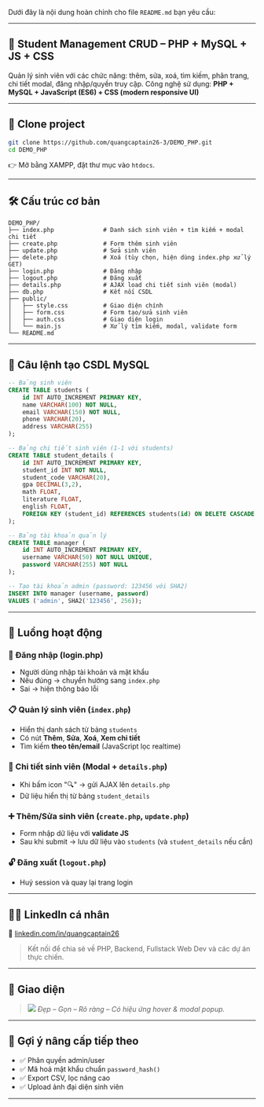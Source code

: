 Dưới đây là nội dung hoàn chỉnh cho file `README.md` bạn yêu cầu:

---

## 📘 Student Management CRUD – PHP + MySQL + JS + CSS

Quản lý sinh viên với các chức năng: thêm, sửa, xoá, tìm kiếm, phân trang, chi tiết modal, đăng nhập/quyền truy cập.
Công nghệ sử dụng: **PHP + MySQL + JavaScript (ES6) + CSS (modern responsive UI)**

---

## 🚀 Clone project

```bash
git clone https://github.com/quangcaptain26-3/DEMO_PHP.git
cd DEMO_PHP
```

👉 Mở bằng XAMPP, đặt thư mục vào `htdocs`.

---

## 🛠 Cấu trúc cơ bản

```
DEMO_PHP/
├── index.php              # Danh sách sinh viên + tìm kiếm + modal chi tiết
├── create.php             # Form thêm sinh viên
├── update.php             # Sửa sinh viên
├── delete.php             # Xoá (tùy chọn, hiện dùng index.php xử lý GET)
├── login.php              # Đăng nhập
├── logout.php             # Đăng xuất
├── details.php            # AJAX load chi tiết sinh viên (modal)
├── db.php                 # Kết nối CSDL
├── public/
│   ├── style.css          # Giao diện chính
│   ├── form.css           # Form tạo/sửa sinh viên
│   ├── auth.css           # Giao diện login
│   └── main.js            # Xử lý tìm kiếm, modal, validate form
└── README.md
```

---

## 🧾 Câu lệnh tạo CSDL MySQL

```sql
-- Bảng sinh viên
CREATE TABLE students (
    id INT AUTO_INCREMENT PRIMARY KEY,
    name VARCHAR(100) NOT NULL,
    email VARCHAR(150) NOT NULL,
    phone VARCHAR(20),
    address VARCHAR(255)
);

-- Bảng chi tiết sinh viên (1-1 với students)
CREATE TABLE student_details (
    id INT AUTO_INCREMENT PRIMARY KEY,
    student_id INT NOT NULL,
    student_code VARCHAR(20),
    gpa DECIMAL(3,2),
    math FLOAT,
    literature FLOAT,
    english FLOAT,
    FOREIGN KEY (student_id) REFERENCES students(id) ON DELETE CASCADE
);

-- Bảng tài khoản quản lý
CREATE TABLE manager (
    id INT AUTO_INCREMENT PRIMARY KEY,
    username VARCHAR(50) NOT NULL UNIQUE,
    password VARCHAR(255) NOT NULL
);

-- Tạo tài khoản admin (password: 123456 với SHA2)
INSERT INTO manager (username, password)
VALUES ('admin', SHA2('123456', 256));
```

---

## 🔄 Luồng hoạt động

### 🔐 Đăng nhập (login.php)

* Người dùng nhập tài khoản và mật khẩu
* Nếu đúng → chuyển hướng sang `index.php`
* Sai → hiện thông báo lỗi

### 📋 Quản lý sinh viên (`index.php`)

* Hiển thị danh sách từ bảng `students`
* Có nút **Thêm**, **Sửa**, **Xoá**, **Xem chi tiết**
* Tìm kiếm **theo tên/email** (JavaScript lọc realtime)

### 📄 Chi tiết sinh viên (Modal + `details.php`)

* Khi bấm icon "🔍" → gửi AJAX lên `details.php`
* Dữ liệu hiển thị từ bảng `student_details`

### ➕ Thêm/Sửa sinh viên (`create.php`, `update.php`)

* Form nhập dữ liệu với **validate JS**
* Sau khi submit → lưu dữ liệu vào `students` (và `student_details` nếu cần)

### 🔓 Đăng xuất (`logout.php`)

* Huỷ session và quay lại trang login

---

## 🧑‍💻 LinkedIn cá nhân

📎 [linkedin.com/in/quangcaptain26](https://www.linkedin.com/in/minhquang2604)

> Kết nối để chia sẻ về PHP, Backend, Fullstack Web Dev và các dự án thực chiến.

---

## 📸 Giao diện

> ![](public/preview.png)
> *Đẹp – Gọn – Rõ ràng – Có hiệu ứng hover & modal popup.*

---

## 📢 Gợi ý nâng cấp tiếp theo

* ✅ Phân quyền admin/user
* ✅ Mã hoá mật khẩu chuẩn `password_hash()`
* ✅ Export CSV, lọc nâng cao
* ✅ Upload ảnh đại diện sinh viên

---

